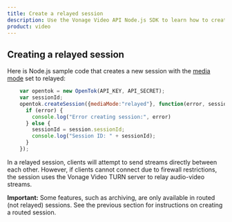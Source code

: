 ```yaml
---
title: Create a relayed session
description: Use the Vonage Video API Node.js SDK to learn how to create a session. Sessions allow participants to use audio, video, and messaging functionality in your application.
product: video
---
```


## Creating a relayed session

Here is Node.js sample code that creates a new session with the [media mode](/video/guides/create-session#the-opentok-media-router-and-media-modes) set to relayed:

```js
    var opentok = new OpenTok(API_KEY, API_SECRET);
    var sessionId;
    opentok.createSession({mediaMode:"relayed"}, function(error, session) {
      if (error) {
        console.log("Error creating session:", error)
      } else {
        sessionId = session.sessionId;
        console.log("Session ID: " + sessionId);
      }
    });
```  

In a relayed session, clients will attempt to send streams directly between each other. However, if clients cannot connect due to firewall restrictions, the session uses the Vonage Video TURN server to relay audio-video streams.

**Important:** Some features, such as archiving, are only available in routed (not relayed) sessions. See the previous section for instructions on creating a routed session.
